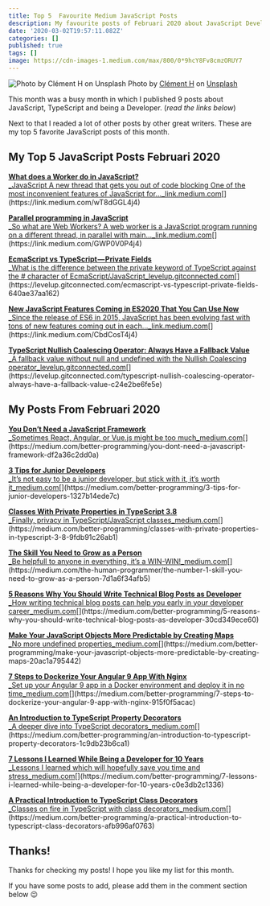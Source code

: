 ```yaml
---
title: Top 5  Favourite Medium JavaScript Posts
description: My favourite posts of Februari 2020 about JavaScript Development
date: '2020-03-02T19:57:11.082Z'
categories: []
published: true
tags: []
image: https://cdn-images-1.medium.com/max/800/0*9hcY8Fv8cmzORUY7
---
```


![Photo by [Clément H](https://unsplash.com/@clemhlrdt?utm_source=medium&utm_medium=referral) on [Unsplash](https://unsplash.com?utm_source=medium&utm_medium=referral)]()
Photo by [Clément H](https://unsplash.com/@clemhlrdt?utm_source=medium&utm_medium=referral) on [Unsplash](https://unsplash.com?utm_source=medium&utm_medium=referral)

This month was a busy month in which I published 9 posts about JavaScript, TypeScript and being a Developer. (_read the links below_)

Next to that I readed a lot of other posts by other great writers. These are my top 5 favorite JavaScript posts of this month.

## My Top 5 JavaScript Posts Februari 2020

[**What does a Worker do in JavaScript?**  
_JavaScript A new thread that gets you out of code blocking One of the most inconvenient features of JavaScript for…_link.medium.com](https://link.medium.com/wT8dGGL4j4 "https://link.medium.com/wT8dGGL4j4")[](https://link.medium.com/wT8dGGL4j4)

[**Parallel programming in JavaScript**  
_So what are Web Workers? A web worker is a JavaScript program running on a different thread, in parallel with main…_link.medium.com](https://link.medium.com/GWP0V0P4j4 "https://link.medium.com/GWP0V0P4j4")[](https://link.medium.com/GWP0V0P4j4)

[**EcmaScript vs TypeScript — Private Fields**  
_What is the difference between the private keyword of TypeScript against the # character of EcmaScript/JavaScript_levelup.gitconnected.com](https://levelup.gitconnected.com/ecmascript-vs-typescript-private-fields-640ae37aa162 "https://levelup.gitconnected.com/ecmascript-vs-typescript-private-fields-640ae37aa162")[](https://levelup.gitconnected.com/ecmascript-vs-typescript-private-fields-640ae37aa162)

[**New JavaScript Features Coming in ES2020 That You Can Use Now**  
_Since the release of ES6 in 2015, JavaScript has been evolving fast with tons of new features coming out in each…_link.medium.com](https://link.medium.com/CbdCosT4j4 "https://link.medium.com/CbdCosT4j4")[](https://link.medium.com/CbdCosT4j4)

[**TypeScript Nullish Coalescing Operator: Always Have a Fallback Value**  
_A fallback value without null and undefined with the Nullish Coalescing operator_levelup.gitconnected.com](https://levelup.gitconnected.com/typescript-nullish-coalescing-operator-always-have-a-fallback-value-c24e2be6fe5e "https://levelup.gitconnected.com/typescript-nullish-coalescing-operator-always-have-a-fallback-value-c24e2be6fe5e")[](https://levelup.gitconnected.com/typescript-nullish-coalescing-operator-always-have-a-fallback-value-c24e2be6fe5e)

## My Posts From Februari 2020

[**You Don’t Need a JavaScript Framework**  
_Sometimes React, Angular, or Vue.js might be too much_medium.com](https://medium.com/better-programming/you-dont-need-a-javascript-framework-df2a36c2dd0a "https://medium.com/better-programming/you-dont-need-a-javascript-framework-df2a36c2dd0a")[](https://medium.com/better-programming/you-dont-need-a-javascript-framework-df2a36c2dd0a)

[**3 Tips for Junior Developers**  
_It’s not easy to be a junior developer, but stick with it, it’s worth it_medium.com](https://medium.com/better-programming/3-tips-for-junior-developers-1327b14ede7c "https://medium.com/better-programming/3-tips-for-junior-developers-1327b14ede7c")[](https://medium.com/better-programming/3-tips-for-junior-developers-1327b14ede7c)

[**Classes With Private Properties in TypeScript 3.8**  
_Finally, privacy in TypeScript/JavaScript classes_medium.com](https://medium.com/better-programming/classes-with-private-properties-in-typescript-3-8-9fdb91c26ab1 "https://medium.com/better-programming/classes-with-private-properties-in-typescript-3-8-9fdb91c26ab1")[](https://medium.com/better-programming/classes-with-private-properties-in-typescript-3-8-9fdb91c26ab1)

[**The Skill You Need to Grow as a Person**  
_Be helpfull to anyone in everything, it’s a WIN-WIN!_medium.com](https://medium.com/the-human-programmer/the-number-1-skill-you-need-to-grow-as-a-person-7d1a6f34afb5 "https://medium.com/the-human-programmer/the-number-1-skill-you-need-to-grow-as-a-person-7d1a6f34afb5")[](https://medium.com/the-human-programmer/the-number-1-skill-you-need-to-grow-as-a-person-7d1a6f34afb5)

[**5 Reasons Why You Should Write Technical Blog Posts as Developer**  
_How writing technical blog posts can help you early in your developer career_medium.com](https://medium.com/better-programming/5-reasons-why-you-should-write-technical-blog-posts-as-developer-30cd349ece60 "https://medium.com/better-programming/5-reasons-why-you-should-write-technical-blog-posts-as-developer-30cd349ece60")[](https://medium.com/better-programming/5-reasons-why-you-should-write-technical-blog-posts-as-developer-30cd349ece60)

[**Make Your JavaScript Objects More Predictable by Creating Maps**  
_No more undefined properties_medium.com](https://medium.com/better-programming/make-your-javascript-objects-more-predictable-by-creating-maps-20ac1a795442 "https://medium.com/better-programming/make-your-javascript-objects-more-predictable-by-creating-maps-20ac1a795442")[](https://medium.com/better-programming/make-your-javascript-objects-more-predictable-by-creating-maps-20ac1a795442)

[**7 Steps to Dockerize Your Angular 9 App With Nginx**  
_Set up your Angular 9 app in a Docker environment and deploy it in no time_medium.com](https://medium.com/better-programming/7-steps-to-dockerize-your-angular-9-app-with-nginx-915f0f5acac "https://medium.com/better-programming/7-steps-to-dockerize-your-angular-9-app-with-nginx-915f0f5acac")[](https://medium.com/better-programming/7-steps-to-dockerize-your-angular-9-app-with-nginx-915f0f5acac)

[**An Introduction to TypeScript Property Decorators**  
_A deeper dive into TypeScript decorators_medium.com](https://medium.com/better-programming/an-introduction-to-typescript-property-decorators-1c9db23b6ca1 "https://medium.com/better-programming/an-introduction-to-typescript-property-decorators-1c9db23b6ca1")[](https://medium.com/better-programming/an-introduction-to-typescript-property-decorators-1c9db23b6ca1)

[**7 Lessons I Learned While Being a Developer for 10 Years**  
_Lessons I learned which will hopefully save you time and stress_medium.com](https://medium.com/better-programming/7-lessons-i-learned-while-being-a-developer-for-10-years-c0e3db2c1336 "https://medium.com/better-programming/7-lessons-i-learned-while-being-a-developer-for-10-years-c0e3db2c1336")[](https://medium.com/better-programming/7-lessons-i-learned-while-being-a-developer-for-10-years-c0e3db2c1336)

[**A Practical Introduction to TypeScript Class Decorators**  
_Classes on fire in TypeScript with class decorators_medium.com](https://medium.com/better-programming/a-practical-introduction-to-typescript-class-decorators-afb996af0763 "https://medium.com/better-programming/a-practical-introduction-to-typescript-class-decorators-afb996af0763")[](https://medium.com/better-programming/a-practical-introduction-to-typescript-class-decorators-afb996af0763)

## Thanks!

Thanks for checking my posts! I hope you like my list for this month.

If you have some posts to add, please add them in the comment section below 😉